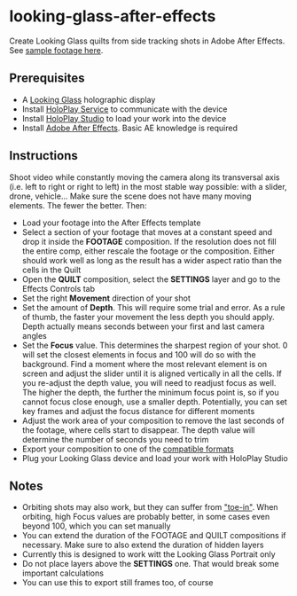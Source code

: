 # looking-glass-after-effects

Create Looking Glass quilts from side tracking shots in Adobe After Effects. See [sample footage here](https://youtu.be/hQa8DnxfTOY).

## Prerequisites

- A [Looking Glass](https://lookingglassfactory.com/) holographic display
- Install [HoloPlay Service](https://lookingglassfactory.com/software#holoplay-service) to communicate with the device
- Install [HoloPlay Studio](https://lookingglassfactory.com/software) to load your work into the device
- Install [Adobe After Effects](https://www.adobe.com/products/aftereffects.html). Basic AE knowledge is required

## Instructions

Shoot video while constantly moving the camera along its transversal axis (i.e. left to right or right to left) in the most stable way possible: with a slider, drone, vehicle... Make sure the scene does not have many moving elements. The fewer the better. Then:

- Load your footage into the After Effects template
- Select a section of your footage that moves at a constant speed and drop it inside the **FOOTAGE** composition. If the resolution does not fill the entire comp, either rescale the footage or the composition. Either should work well as long as the result has a wider aspect ratio than the cells in the Quilt
- Open the **QUILT** composition, select the **SETTINGS** layer and go to the Effects Controls tab
- Set the right **Movement** direction of your shot
- Set the amount of **Depth**. This will require some trial and error. As a rule of thumb, the faster your movement the less depth you should apply. Depth actually means seconds between your first and last camera angles
- Set the **Focus** value. This determines the sharpest region of your shot. 0 will set the closest elements in focus and 100 will do so with the background. Find a moment where the most relevant element is on screen and adjust the slider until it is aligned vertically in all the cells. If you re-adjust the depth value, you will need to readjust focus as well. The higher the depth, the further the minimum focus point is, so if you cannot focus close enough, use a smaller depth. Potentially, you can set key frames and adjust the focus distance for different moments
- Adjust the work area of your composition to remove the last seconds of the footage, where cells start to disappear. The depth value will determine the number of seconds you need to trim
- Export your composition to one of the [compatible formats](https://docs.lookingglassfactory.com/keyconcepts/quilts#format)
- Plug your Looking Glass device and load your work with HoloPlay Studio

## Notes

- Orbiting shots may also work, but they can suffer from ["toe-in"](https://docs.lookingglassfactory.com/keyconcepts/camera#view-cone). When orbiting, high Focus values are probably better, in some cases even beyond 100, which you can set manually
- You can extend the duration of the FOOTAGE and QUILT compositions if necessary. Make sure to also extend the duration of hidden layers
- Currently this is designed to work witt the Looking Glass Portrait only
- Do not place layers above the **SETTINGS** one. That would break some important calculations
- You can use this to export still frames too, of course
